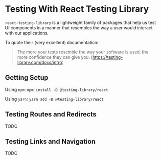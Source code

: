 # Testing With React Testing Library

`react-testing-library` is a lightweight family of packages that help us test UI components in a manner that resembles the way a user would interact with our applications.

To quote their (very excellent) documentation:

> The more your tests resemble the way your software is used, the more confidence they can give you.
> (https://testing-library.com/docs/intro)

## Getting Setup

Using `npm`: `npm install -D @testing-library/react`

Using `yarn`: `yarn add -D @testing-library/react`

## Testing Routes and Redirects

TODO

## Testing Links and Navigation

TODO
